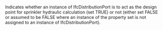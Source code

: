 ﻿Indicates whether an instance of IfcDistributionPort is to act as the design point for sprinkler hydraulic calculation (set TRUE) or not (either set FALSE or assumed to be FALSE where an instance of the property set is not assigned to an instance of IfcDistributionPort).
